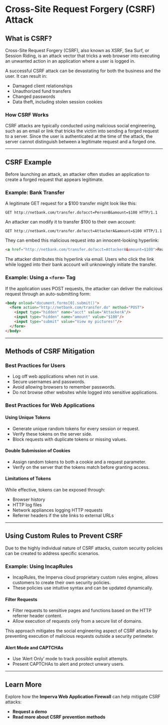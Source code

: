 # **Cross-Site Request Forgery (CSRF) Attack**

## **What is CSRF?**

Cross-Site Request Forgery (CSRF), also known as XSRF, Sea Surf, or Session Riding, is an attack vector that tricks a web browser into executing an unwanted action in an application where a user is logged in.

A successful CSRF attack can be devastating for both the business and the user. It can result in:
- Damaged client relationships
- Unauthorized fund transfers
- Changed passwords
- Data theft, including stolen session cookies

### **How CSRF Works**

CSRF attacks are typically conducted using malicious social engineering, such as an email or link that tricks the victim into sending a forged request to a server. Since the user is authenticated at the time of the attack, the server cannot distinguish between a legitimate request and a forged one.

---

## **CSRF Example**

Before launching an attack, an attacker often studies an application to create a forged request that appears legitimate.

### Example: Bank Transfer

A legitimate GET request for a $100 transfer might look like this:
```http
GET http://netbank.com/transfer.do?acct=PersonB&amount=$100 HTTP/1.1
```

An attacker can modify it to transfer $100 to their own account:
```http
GET http://netbank.com/transfer.do?acct=AttackerA&amount=$100 HTTP/1.1
```

They can embed this malicious request into an innocent-looking hyperlink:
```html
<a href="http://netbank.com/transfer.do?acct=AttackerA&amount=$100">Read more!</a>
```

The attacker distributes this hyperlink via email. Users who click the link while logged into their bank account will unknowingly initiate the transfer.

### Example: Using a `<form>` Tag

If the application uses POST requests, the attacker can deliver the malicious request through an auto-submitting form:

```html
<body onload="document.forms[0].submit()">
  <form action="http://netbank.com/transfer.do" method="POST">
    <input type="hidden" name="acct" value="AttackerA"/>
    <input type="hidden" name="amount" value="$100"/>
    <input type="submit" value="View my pictures!"/>
  </form>
</body>
```

---

## **Methods of CSRF Mitigation**

### **Best Practices for Users**
- Log off web applications when not in use.
- Secure usernames and passwords.
- Avoid allowing browsers to remember passwords.
- Do not browse other websites while logged into sensitive applications.

### **Best Practices for Web Applications**

#### **Using Unique Tokens**
- Generate unique random tokens for every session or request.
- Verify these tokens on the server side.
- Block requests with duplicate tokens or missing values.

#### **Double Submission of Cookies**
- Assign random tokens to both a cookie and a request parameter.
- Verify on the server that the tokens match before granting access.

#### **Limitations of Tokens**
While effective, tokens can be exposed through:
- Browser history
- HTTP log files
- Network appliances logging HTTP requests
- Referrer headers if the site links to external URLs

---

## **Using Custom Rules to Prevent CSRF**

Due to the highly individual nature of CSRF attacks, custom security policies can be created to address specific scenarios.

### **Example: Using IncapRules**
- IncapRules, the Imperva cloud proprietary custom rules engine, allows customers to create their own security policies.
- These policies use intuitive syntax and can be updated dynamically.

#### **Filter Requests**
- Filter requests to sensitive pages and functions based on the HTTP referrer header content.
- Allow execution of requests only from a secure list of domains.

This approach mitigates the social engineering aspect of CSRF attacks by preventing execution of malicious requests outside a security perimeter.

#### **Alert Mode and CAPTCHAs**
- Use ‘Alert Only’ mode to track possible exploit attempts.
- Present CAPTCHAs to alert and protect unwary users.

---

## **Learn More**

Explore how the **Imperva Web Application Firewall** can help mitigate CSRF attacks:

- **Request a demo**
- **Read more about CSRF prevention methods**
